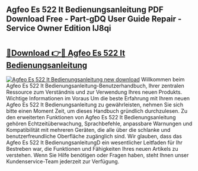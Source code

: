 ## Agfeo Es 522 It Bedienungsanleitung PDF Download Free - Part-gDQ User Guide Repair - Service Owner Edition lJ8qi

# <h2><a href="http://df3hsv.blite.top/?on=Agfeo+Es+522+It+Bedienungsanleitung">🔗Download 👉🔴 Agfeo Es 522 It Bedienungsanleitung</a></h2>

[![Agfeo Es 522 It Bedienungsanleitung new download](https://i.imgur.com/lujVjoI.png)](http://df3hsv.blite.top/?on=Agfeo+Es+522+It+Bedienungsanleitung)
Willkommen beim Agfeo Es 522 It Bedienungsanleitung-Benutzerhandbuch, Ihrer zentralen Ressource zum Verständnis und zur Verwendung Ihres neuen Produkts. Wichtige Informationen im Voraus Um die beste Erfahrung mit Ihrem neuen Agfeo Es 522 It Bedienungsanleitung zu gewährleisten, nehmen Sie sich bitte einen Moment Zeit, um dieses Handbuch gründlich durchzulesen. Zu den erweiterten Funktionen von Agfeo Es 522 It Bedienungsanleitung gehören Echtzeitüberwachung, Sprachbefehle, anpassbare Warnungen und Kompatibilität mit mehreren Geräten, die alle über die schlanke und benutzerfreundliche Oberfläche zugänglich sind. Wir glauben, dass das Agfeo Es 522 It BedienungsanleitungD ein wesentlicher Leitfaden für Ihr Bestreben war, die Funktionen und Fähigkeiten Ihres neuen Artikels zu verstehen. Wenn Sie Hilfe benötigen oder Fragen haben, steht Ihnen unser Kundenservice-Team jederzeit zur Verfügung.
